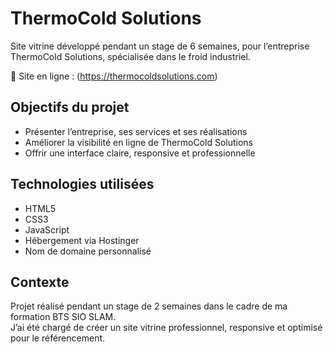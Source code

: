 # ThermoCold Solutions

Site vitrine développé pendant un stage de 6 semaines, pour l’entreprise ThermoCold Solutions, spécialisée dans le froid industriel.

🔗 Site en ligne : (https://thermocoldsolutions.com)

## Objectifs du projet

- Présenter l’entreprise, ses services et ses réalisations
- Améliorer la visibilité en ligne de ThermoCold Solutions
- Offrir une interface claire, responsive et professionnelle

## Technologies utilisées

- HTML5
- CSS3
- JavaScript
- Hébergement via Hostinger
- Nom de domaine personnalisé

## Contexte

Projet réalisé pendant un stage de 2 semaines dans le cadre de ma formation BTS SIO SLAM.  
J’ai été chargé de créer un site vitrine professionnel, responsive et optimisé pour le référencement.
